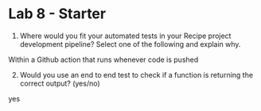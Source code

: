 # Lab 8 - Starter

1) Where would you fit your automated tests in your Recipe project development pipeline? Select one of the following and explain why.

Within a Github action that runs whenever code is pushed 

2) Would you use an end to end test to check if a function is returning the correct output? (yes/no)

yes
